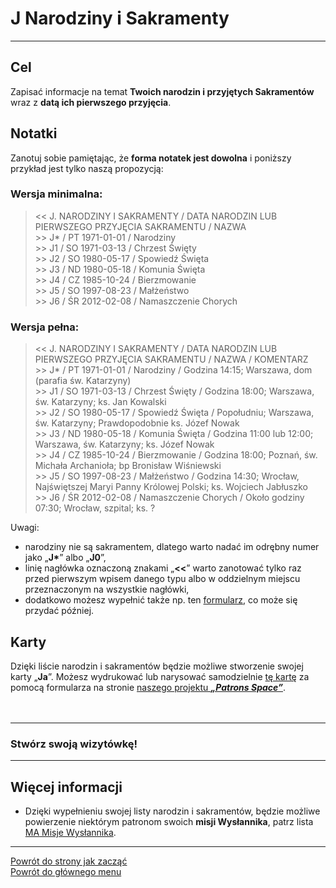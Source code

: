 # <span class="status status-list"><span class="status status-list">J</span> Narodziny i Sakramenty</span>
---

## Cel
Zapisać informacje na temat **Twoich narodzin i przyjętych Sakramentów** wraz z **datą ich pierwszego przyjęcia**.
## Notatki
Zanotuj sobie pamiętając, że **forma notatek jest dowolna** i poniższy przykład jest tylko naszą propozycją:
### Wersja minimalna:
> \<\< J. NARODZINY I SAKRAMENTY / DATA NARODZIN LUB PIERWSZEGO PRZYJĘCIA SAKRAMENTU / NAZWA  
> \>\> J\* / PT 1971-01-01 / Narodziny  
> \>\> J1 / SO 1971-03-13 / Chrzest Święty  
> \>\> J2 / SO 1980-05-17 / Spowiedź Święta  
> \>\> J3 / ND 1980-05-18 / Komunia Święta  
> \>\> J4 / CZ 1985-10-24 / Bierzmowanie  
> \>\> J5 / SO 1997-08-23 / Małżeństwo  
> \>\> J6 / ŚR 2012-02-08 / Namaszczenie Chorych
### Wersja pełna:
> \<\< J. NARODZINY I SAKRAMENTY / DATA NARODZIN LUB PIERWSZEGO PRZYJĘCIA SAKRAMENTU / NAZWA / KOMENTARZ  
> \>\> J\* / PT 1971-01-01 / Narodziny / Godzina 14:15; Warszawa, dom (parafia św. Katarzyny)  
> \>\> J1 / SO 1971-03-13 / Chrzest Święty / Godzina 18:00; Warszawa, św. Katarzyny; ks. Jan Kowalski  
> \>\> J2 / SO 1980-05-17 / Spowiedź Święta / Popołudniu; Warszawa, św. Katarzyny; Prawdopodobnie ks. Józef Nowak  
> \>\> J3 / ND 1980-05-18 / Komunia Święta / Godzina 11:00 lub 12:00; Warszawa, św. Katarzyny; ks. Józef Nowak  
> \>\> J4 / CZ 1985-10-24 / Bierzmowanie / Godzina 18:00; Poznań, św. Michała Archanioła; bp Bronisław Wiśniewski  
> \>\> J5 / SO 1997-08-23 / Małżeństwo / Godzina 14:30; Wrocław, Najświętszej Maryi Panny Królowej Polski; ks. Wojciech Jabłuszko  
> \>\> J6 / ŚR 2012-02-08 / Namaszczenie Chorych / Około godziny 07:30; Wrocław, szpital; ks. ?

Uwagi:
- narodziny nie są sakramentem, dlatego warto nadać im odrębny numer jako „**J\***” albo „**J0**”,
- linię nagłówka oznaczoną znakami „**<<**” warto zanotować tylko raz przed pierwszym wpisem danego typu albo w oddzielnym miejscu przeznaczonym na wszystkie nagłówki,
- dodatkowo możesz wypełnić także np. ten [formularz](../../pl/pdf/lista_v1_i_bog_j_narodziny_i_sakramenty_ya_patroni_moich_imion.pdf), co może się przydać później.

## Karty
Dzięki liście narodzin i sakramentów będzie możliwe stworzenie swojej karty „**Ja**”. Możesz wydrukować lub narysować samodzielnie [tę kartę](karty_kolekcjonerskie.md#karty-kolekcjonerskie-karta-ja) za pomocą formularza na stronie [naszego projektu **_„Patrons Space”_**](https://pl.patrons.space/cards).
<br />
<br />
<br />

---
### Stwórz swoją wizytówkę!

---
## Więcej informacji
- Dzięki wypełnieniu swojej listy narodzin i sakramentów, będzie możliwe powierzenie niektórym patronom swoich **misji Wysłannika**, patrz lista [<span class="status status-list"><span class="status status-mission">MA</span> Misje Wysłannika</span>](misje_wyslannika.md).

---
[Powrót do strony jak zacząć](jak_zaczac.md#jak-zaczac-karta-wizytowka)  
[Powrót do głównego menu](index.md)
